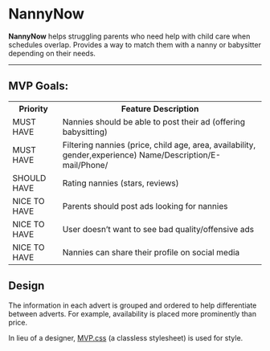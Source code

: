 # NannyNow

<b>NannyNow</b> helps struggling parents who need help with child care when schedules overlap.
Provides a way to match them with a nanny or babysitter depending on their needs.

<hr>

## MVP Goals:

<table>
<tr>
<th>Priority</th>
<th>Feature Description</th>
</tr>
<tr>
<td>MUST HAVE</td>
<td>Nannies should be able to post their ad (offering babysitting)</td>
</tr>
<tr>
<td>MUST HAVE</td>
<td>Filtering nannies (price, child age, area, availability, gender,experience)
Name/Description/E-mail/Phone/</td>
</tr>
<tr>
<td>SHOULD HAVE</td>
<td>Rating nannies (stars, reviews)</td>
</tr>
<tr>
<td>NICE TO HAVE</td>
<td>Parents should post ads looking for nannies</td>
</tr>
<tr>
<td>NICE TO HAVE</td>
<td>User doesn’t want to see bad quality/offensive ads</td>
</tr>
<tr>
<td>NICE TO HAVE</td>
<td>Nannies can share their profile on social media</td>
</tr>
</table>

## Design

The information in each advert is grouped and ordered to help differentiate between adverts. For example, availability is placed more prominently than price.

In lieu of a designer, [MVP.css]() (a classless stylesheet) is used for style.

